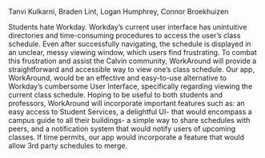 Tanvi Kulkarni, Braden Lint, Logan Humphrey, Connor Broekhuizen

Students hate Workday. Workday’s current user interface has unintuitive directories and time-consuming procedures to access the user’s class schedule. Even after successfully navigating, the schedule is displayed in an unclear, messy viewing window, which users find frustrating. To combat this frustration and assist the Calvin community, WorkAround will provide a straightforward and accessible way to view one’s class schedule. Our app, WorkAround, would be an effective and easy-to-use alternative to Workday’s cumbersome User Interface, specifically regarding viewing the current class schedule. Hoping to be useful to both students and professors, WorkAround will incorporate important features such as: an easy access to Student Services, a delightful UI- that would encompass a campus guide to all their buildings- a simple way to share schedules with peers, and a notification system that would notify users of upcoming classes. If time permits, our app would incorporate a feature that would allow 3rd party schedules to merge.